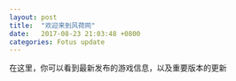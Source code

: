 ```yaml
---
layout: post
title:  "欢迎来到风荷网"
date:   2017-08-23 21:03:48 +0800
categories: Fotus update
---
```

在这里，你可以看到最新发布的游戏信息，以及重要版本的更新
